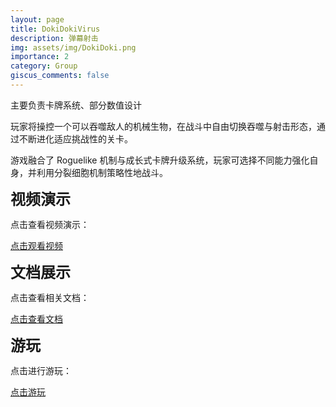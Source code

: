 ```yaml
---
layout: page
title: DokiDokiVirus
description: 弹幕射击
img: assets/img/DokiDoki.png
importance: 2
category: Group
giscus_comments: false
---
```


主要负责卡牌系统、部分数值设计

玩家将操控一个可以吞噬敌人的机械生物，在战斗中自由切换吞噬与射击形态，通过不断进化适应挑战性的关卡。

游戏融合了 Roguelike 机制与成长式卡牌升级系统，玩家可选择不同能力强化自身，并利用分裂细胞机制策略性地战斗。

<!-- 添加视频链接 -->
<strong style="font-size: 24px;">视频演示</strong>
<p>点击查看视频演示：</p>
<a href="https://www.youtube.com/watch?v=MMTJhMXP3fU" target="_blank" class="btn btn-primary">点击观看视频</a>

<!-- 添加文档链接 -->
<strong style="font-size: 24px;">文档展示</strong>
<p>点击查看相关文档：</p>
<a href="https://docs.google.com/document/d/1d1qS7FObiesjMkHP4CwzUQmkBtA0QuniCpLt_OdkiEU/edit?tab=t.0" target="_blank" class="btn btn-primary">点击查看文档</a>

<!-- 添加文档链接 -->
<strong style="font-size: 24px;">游玩</strong>
<p>点击进行游玩：</p>
<a href="https://mingx1.itch.io/dokidoki-virus" target="_blank" class="btn btn-primary">点击游玩</a>